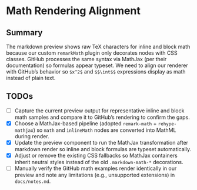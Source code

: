 # Math Rendering Alignment

## Summary
The markdown preview shows raw TeX characters for inline and block math because our custom `remarkMath` plugin only decorates nodes with CSS classes. GitHub processes the same syntax via MathJax (per their documentation) so formulas appear typeset. We need to align our renderer with GitHub’s behavior so `$x^2$` and `$$\int$$` expressions display as math instead of plain text.

## TODOs
- [ ] Capture the current preview output for representative inline and block math samples and compare it to GitHub’s rendering to confirm the gaps.
- [x] Choose a MathJax-based pipeline (adopted `remark-math` + `rehype-mathjax`) so `math` and `inlineMath` nodes are converted into MathML during render.
- [x] Update the preview component to run the MathJax transformation after markdown render so inline and block formulas are typeset automatically.
- [x] Adjust or remove the existing CSS fallbacks so MathJax containers inherit neutral styles instead of the old `.markdown-math-*` decorations.
- [ ] Manually verify the GitHub math examples render identically in our preview and note any limitations (e.g., unsupported extensions) in `docs/notes.md`.
